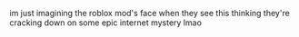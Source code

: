 im just imagining the roblox mod's face when they see this thinking they're cracking down on some epic internet mystery lmao
